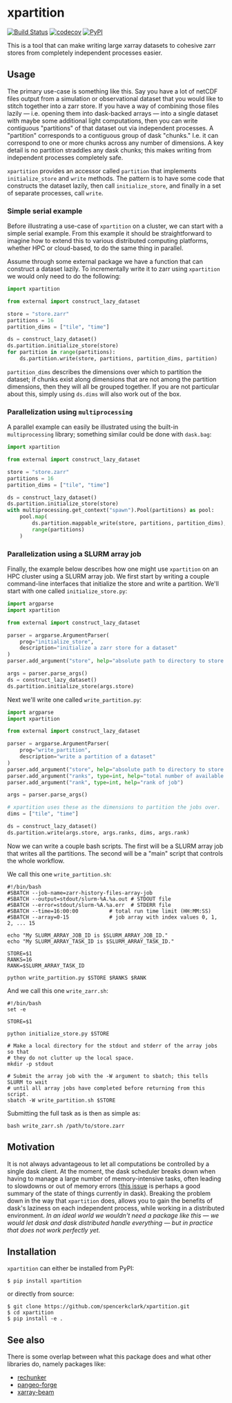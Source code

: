 # xpartition

[![Build
Status](https://github.com/spencerkclark/xpartition/workflows/tests/badge.svg?branch=main)](https://github.com/spencerkclark/xpartition/actions)
[![codecov](https://codecov.io/gh/spencerkclark/xpartition/branch/main/graph/badge.svg?token=H1DBBSTQ2V)](https://codecov.io/gh/spencerkclark/xpartition)
[![PyPI](https://img.shields.io/pypi/v/xpartition.svg)](https://pypi.python.org/pypi/xpartition/)

This is a tool that can make writing large xarray datasets to cohesive zarr
stores from completely independent processes easier.

## Usage

The primary use-case is something like this.  Say you have a lot of netCDF files
output from a simulation or observational dataset that you would like to stitch
together into a zarr store.  If you have a way of combining those files lazily —
i.e. opening them into dask-backed arrays — into a single dataset with maybe
some additional light computations, then you can write contiguous "partitions"
of that dataset out via independent processes.  A "partition" corresponds to a
contiguous group of dask "chunks." I.e. it can correspond to one or more chunks
across any number of dimensions.  A key detail is no partition straddles any
dask chunks; this makes writing from independent processes completely safe.

`xpartition` provides an accessor called `partition` that implements
`initialize_store` and `write` methods.  The pattern is to have some code that
constructs the dataset lazily, then call `initialize_store`, and finally in a
set of separate processes, call `write`.

### Simple serial example

Before illustrating a use-case of `xpartition` on a cluster, we can start with a
simple serial example.  From this example it should be straightforward to
imagine how to extend this to various distributed computing platforms, whether
HPC or cloud-based, to do the same thing in parallel.

Assume through some external package we have a function that can construct a
dataset lazily.  To incrementally write it to zarr using `xpartition` we would
only need to do the following:

```python
import xpartition

from external import construct_lazy_dataset

store = "store.zarr"
partitions = 16
partition_dims = ["tile", "time"]

ds = construct_lazy_dataset()
ds.partition.initialize_store(store)
for partition in range(partitions):
    ds.partition.write(store, partitions, partition_dims, partition)
```

`partition_dims` describes the dimensions over which to partition the dataset;
if chunks exist along dimensions that are not among the partition dimensions,
then they will all be grouped together.  If you are not particular about this,
simply using `ds.dims` will also work out of the box.

### Parallelization using `multiprocessing`

A parallel example can easily be illustrated using the built-in
`multiprocessing` library; something similar could be done with `dask.bag`:

```python
import xpartition

from external import construct_lazy_dataset

store = "store.zarr"
partitions = 16
partition_dims = ["tile", "time"]

ds = construct_lazy_dataset()
ds.partition.initialize_store(store)
with multiprocessing.get_context("spawn").Pool(partitions) as pool:
    pool.map(
        ds.partition.mappable_write(store, partitions, partition_dims),
        range(partitions)
    )
```

### Parallelization using a SLURM array job

Finally, the example below describes how one might use `xpartition` on an HPC
cluster using a SLURM array job.  We first start by writing a couple
command-line interfaces that initialize the store and write a partition.  We'll
start with one called `initialize_store.py`:

```python
import argparse
import xpartition

from external import construct_lazy_dataset

parser = argparse.ArgumentParser(
    prog="initialize_store",
    description="initialize a zarr store for a dataset"
)
parser.add_argument("store", help="absolute path to directory to store zarr result")

args = parser.parse_args()
ds = construct_lazy_dataset()
ds.partition.initialize_store(args.store)
```

Next we'll write one called `write_partition.py`:

```python
import argparse
import xpartition

from external import construct_lazy_dataset

parser = argparse.ArgumentParser(
    prog="write_partition",
    description="write a partition of a dataset"
)
parser.add_argument("store", help="absolute path to directory to store zarr result")
parser.add_argument("ranks", type=int, help="total number of available ranks")
parser.add_argument("rank", type=int, help="rank of job")

args = parser.parse_args()

# xpartition uses these as the dimensions to partition the jobs over.
dims = ["tile", "time"]

ds = construct_lazy_dataset()
ds.partition.write(args.store, args.ranks, dims, args.rank)
```

Now we can write a couple bash scripts.  The first will be a SLURM array job
that writes all the partitions.  The second will be a "main" script that
controls the whole workflow.

We call this one `write_partition.sh`:

```
#!/bin/bash
#SBATCH --job-name=zarr-history-files-array-job
#SBATCH --output=stdout/slurm-%A.%a.out # STDOUT file
#SBATCH --error=stdout/slurm-%A.%a.err  # STDERR file
#SBATCH --time=16:00:00          # total run time limit (HH:MM:SS)
#SBATCH --array=0-15             # job array with index values 0, 1, 2, ... 15

echo "My SLURM_ARRAY_JOB_ID is $SLURM_ARRAY_JOB_ID."
echo "My SLURM_ARRAY_TASK_ID is $SLURM_ARRAY_TASK_ID."

STORE=$1
RANKS=16
RANK=$SLURM_ARRAY_TASK_ID

python write_partition.py $STORE $RANKS $RANK
```

And we call this one `write_zarr.sh`:

```
#!/bin/bash
set -e

STORE=$1

python initialize_store.py $STORE

# Make a local directory for the stdout and stderr of the array jobs so that
# they do not clutter up the local space.
mkdir -p stdout

# Submit the array job with the -W argument to sbatch; this tells SLURM to wait
# until all array jobs have completed before returning from this script.
sbatch -W write_partition.sh $STORE
```

Submitting the full task as is then as simple as:

```
bash write_zarr.sh /path/to/store.zarr
```

## Motivation

It is not always advantageous to let all computations be controlled by a single
dask client.  At the moment, the dask scheduler breaks down when having to
manage a large number of memory-intensive tasks, often leading to slowdowns or
out of memory errors ([this issue](https://github.com/dask/distributed/issues/6360) 
is perhaps a good summary of the state of things currently in dask). Breaking the 
problem down in the way that `xpartition` does, allows you to gain the benefits of
dask's laziness on each independent process, while working in a distributed 
environment.  *In an ideal world we wouldn't need a package like this — we would
let dask and dask distributed handle everything — but in practice that does not
work perfectly yet.*

## Installation

`xpartition` can either be installed from PyPI:

```
$ pip install xpartition
```

or directly from source:

```
$ git clone https://github.com/spencerkclark/xpartition.git
$ cd xpartition
$ pip install -e .
```

## See also

There is some overlap between what this package does and what other libraries
do, namely packages like:

- [rechunker](https://github.com/pangeo-data/rechunker)
- [pangeo-forge](https://github.com/pangeo-forge/pangeo-forge)
- [xarray-beam](https://github.com/google/xarray-beam)
